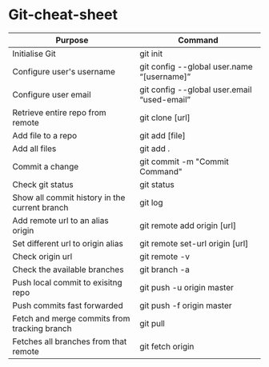# Git-cheat-sheet

| Purpose  | Command |
| ------------- | ------------- |
| Initialise Git   | git init  |
| Configure user's username  | git config --global user.name “[username]”  |
| Configure user email  | git config --global user.email “used-email”  |
| Retrieve entire repo from remote  | git clone [url]  |
| Add file to a repo  | git add [file]  |
| Add all files   | git add . |
| Commit a change  | git commit -m "Commit Command"  |
| Check git status  | git status  |
| Show all commit history in the current branch  | git log  |
| Add remote url to an alias origin  | git remote add origin [url]  |
| Set different url to origin alias  | git remote set-url origin [url]  |
| Check origin url  | git remote -v  |
| Check the available branches  | git branch -a  |
| Push local commit to exisitng repo  | git push -u origin master  |
| Push commits fast forwarded   | git push -f origin master  |
| Fetch and merge commits from tracking branch | git pull  |
| Fetches all branches from that remote  | git fetch origin  |
